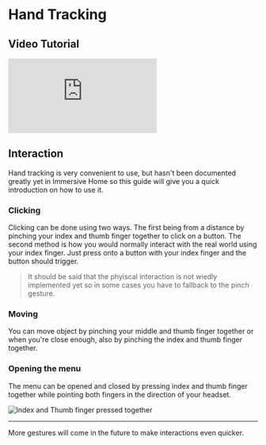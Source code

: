 # Hand Tracking

## Video Tutorial

<iframe src="https://www.youtube-nocookie.com/embed/1S_TiGtYZj4?si=4lKyBmKB56M4Sd46" title="YouTube video player" frameborder="0" allow="accelerometer; autoplay; clipboard-write; encrypted-media; gyroscope; picture-in-picture; web-share" allowfullscreen></iframe>

## Interaction
Hand tracking is very convenient to use, but hasn't been documented greatly yet in Immersive Home so this guide will give you a quick introduction on how to use it.

### Clicking

Clicking can be done using two ways. The first being from a distance by pinching your index and thumb finger together to click on a button. The second method is how you would normally interact with the real world using your index finger. Just press onto a button with your index finger and the button should trigger.

> It should be said that the phyiscal interaction is not wiedly implemented yet so in some cases you have to fallback to the pinch gesture.

### Moving

You can move object by pinching your middle and thumb finger together or when you're close enough, also by pinching the index and thumb finger together.

### Opening the menu

The menu can be opened and closed by pressing index and thumb finger together while pointing both fingers in the direction of your headset. 

![Index and Thumb finger pressed together](https://login.immersive-home.org/assets/201b909e-7fff-49f4-8426-00b007b904f1)

----

More gestures will come in the future to make interactions even quicker.